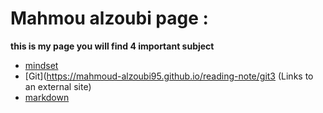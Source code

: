 # **Mahmou alzoubi page  :**

**this is my page you will find 4 important subject**

 * [mindset](https://mahmoud-alzoubi95.github.io/reading-note/)
 * [Git](https://mahmoud-alzoubi95.github.io/reading-note/git3 (Links to an external site)
* [markdown](https://mahmoud-alzoubi95.github.io/reading-note/) 